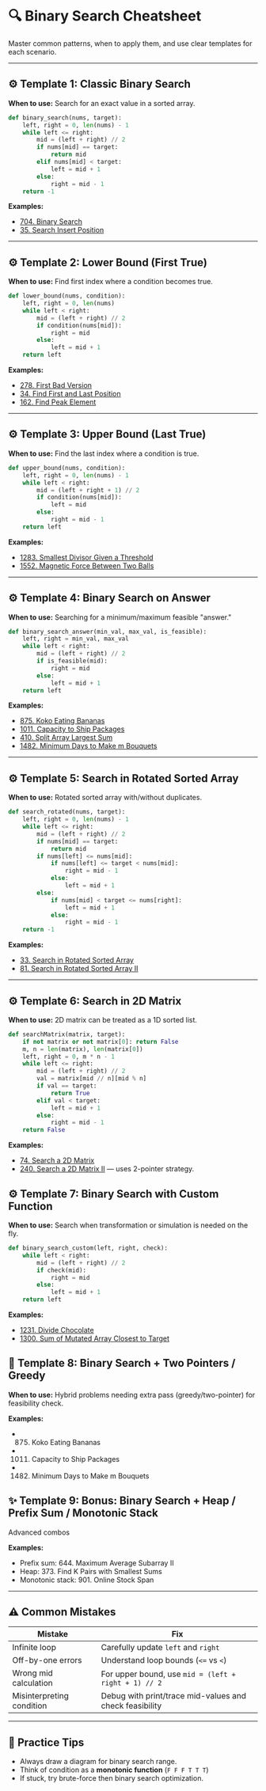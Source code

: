 
# 🔍 Binary Search Cheatsheet

Master common patterns, when to apply them, and use clear templates for each scenario.

---

## ⚙️ Template 1: Classic Binary Search

**When to use:** Search for an exact value in a sorted array.

```python
def binary_search(nums, target):
    left, right = 0, len(nums) - 1
    while left <= right:
        mid = (left + right) // 2
        if nums[mid] == target:
            return mid
        elif nums[mid] < target:
            left = mid + 1
        else:
            right = mid - 1
    return -1
```

**Examples:**
- [704. Binary Search](https://leetcode.com/problems/binary-search/)
- [35. Search Insert Position](https://leetcode.com/problems/search-insert-position/)

---

## ⚙️ Template 2: Lower Bound (First True)

**When to use:** Find first index where a condition becomes true.

```python
def lower_bound(nums, condition):
    left, right = 0, len(nums)
    while left < right:
        mid = (left + right) // 2
        if condition(nums[mid]):
            right = mid
        else:
            left = mid + 1
    return left
```

**Examples:**
- [278. First Bad Version](https://leetcode.com/problems/first-bad-version/)
- [34. Find First and Last Position](https://leetcode.com/problems/find-first-and-last-position-of-element-in-sorted-array/)
- [162. Find Peak Element](https://leetcode.com/problems/find-peak-element/)

---

## ⚙️ Template 3: Upper Bound (Last True)

**When to use:** Find the last index where a condition is true.

```python
def upper_bound(nums, condition):
    left, right = 0, len(nums) - 1
    while left < right:
        mid = (left + right + 1) // 2
        if condition(nums[mid]):
            left = mid
        else:
            right = mid - 1
    return left
```

**Examples:**
- [1283. Smallest Divisor Given a Threshold](https://leetcode.com/problems/find-the-smallest-divisor-given-a-threshold/)
- [1552. Magnetic Force Between Two Balls](https://leetcode.com/problems/magnetic-force-between-two-balls/)

---

## ⚙️ Template 4: Binary Search on Answer

**When to use:** Searching for a minimum/maximum feasible "answer."

```python
def binary_search_answer(min_val, max_val, is_feasible):
    left, right = min_val, max_val
    while left < right:
        mid = (left + right) // 2
        if is_feasible(mid):
            right = mid
        else:
            left = mid + 1
    return left
```

**Examples:**
- [875. Koko Eating Bananas](https://leetcode.com/problems/koko-eating-bananas/)
- [1011. Capacity to Ship Packages](https://leetcode.com/problems/capacity-to-ship-packages-within-d-days/)
- [410. Split Array Largest Sum](https://leetcode.com/problems/split-array-largest-sum/)
- [1482. Minimum Days to Make m Bouquets](https://leetcode.com/problems/minimum-number-of-days-to-make-m-bouquets/)

---

## ⚙️ Template 5: Search in Rotated Sorted Array

**When to use:** Rotated sorted array with/without duplicates.

```python
def search_rotated(nums, target):
    left, right = 0, len(nums) - 1
    while left <= right:
        mid = (left + right) // 2
        if nums[mid] == target:
            return mid
        if nums[left] <= nums[mid]:
            if nums[left] <= target < nums[mid]:
                right = mid - 1
            else:
                left = mid + 1
        else:
            if nums[mid] < target <= nums[right]:
                left = mid + 1
            else:
                right = mid - 1
    return -1
```

**Examples:**
- [33. Search in Rotated Sorted Array](https://leetcode.com/problems/search-in-rotated-sorted-array/)
- [81. Search in Rotated Sorted Array II](https://leetcode.com/problems/search-in-rotated-sorted-array-ii/)

---

## ⚙️ Template 6: Search in 2D Matrix

**When to use:** 2D matrix can be treated as a 1D sorted list.

```python
def searchMatrix(matrix, target):
    if not matrix or not matrix[0]: return False
    m, n = len(matrix), len(matrix[0])
    left, right = 0, m * n - 1
    while left <= right:
        mid = (left + right) // 2
        val = matrix[mid // n][mid % n]
        if val == target:
            return True
        elif val < target:
            left = mid + 1
        else:
            right = mid - 1
    return False
```

**Examples:**
- [74. Search a 2D Matrix](https://leetcode.com/problems/search-a-2d-matrix/)
- [240. Search a 2D Matrix II](https://leetcode.com/problems/search-a-2d-matrix-ii/) — uses 2-pointer strategy.


## ⚙️ Template 7: Binary Search with Custom Function
**When to use:** Search when transformation or simulation is needed on the fly.

```python
def binary_search_custom(left, right, check):
    while left < right:
        mid = (left + right) // 2
        if check(mid):
            right = mid
        else:
            left = mid + 1
    return left
```
**Examples:**
- [1231. Divide Chocolate](https://leetcode.com/problems/divide-chocolate/)
- [1300. Sum of Mutated Array Closest to Target](https://leetcode.com/problems/sum-of-mutated-array-closest-to-target/) 

## 🎯 Template 8:  Binary Search + Two Pointers / Greedy
**When to use:** Hybrid problems needing extra pass (greedy/two-pointer) for feasibility check.

**Examples:**
- 875. Koko Eating Bananas
- 1011. Capacity to Ship Packages
- 1482. Minimum Days to Make m Bouquets

## ✨ Template 9: Bonus: Binary Search + Heap / Prefix Sum / Monotonic Stack
Advanced combos

**Examples:**
- Prefix sum: 644. Maximum Average Subarray II
- Heap: 373. Find K Pairs with Smallest Sums
- Monotonic stack: 901. Online Stock Span

---

## ⚠️ Common Mistakes

| Mistake                  | Fix                                                      |
|--------------------------|-----------------------------------------------------------|
| Infinite loop            | Carefully update `left` and `right`                      |
| Off-by-one errors        | Understand loop bounds (`<=` vs `<`)                     |
| Wrong mid calculation    | For upper bound, use `mid = (left + right + 1) // 2`     |
| Misinterpreting condition| Debug with print/trace mid-values and check feasibility  |

---

## 🧠 Practice Tips

- Always draw a diagram for binary search range.
- Think of condition as a **monotonic function** (`F F F T T T`)
- If stuck, try brute-force then binary search optimization.
